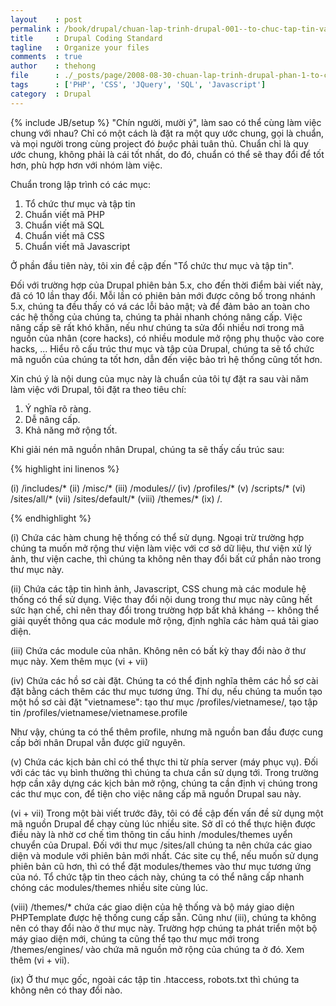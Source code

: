 ```yaml
---
layout    : post
permalink : /book/drupal/chuan-lap-trinh-drupal-001--to-chuc-tap-tin-va-thu-muc
title     : Drupal Coding Standard
tagline   : Organize your files
comments  : true
author    : thehong
file      : ./_posts/page/2008-08-30-chuan-lap-trinh-drupal-phan-1-to-chuc-tap-tin-va-thu-muc.md
tags      : ['PHP', 'CSS', 'JQuery', 'SQL', 'Javascript']
category  : Drupal
---
```

{% include JB/setup %}
"Chín người, mười ý", làm sao có thể cùng làm việc chung với nhau? Chỉ có một cách là đặt ra một quy
ước chung, gọi là chuẩn, và mọi người trong cùng project đó *buộc* phải tuân thủ. Chuẩn chỉ là quy 
ước chung, không phải là cái tốt nhất, do đó, chuẩn có thể sẽ thay đổi để tốt hơn, phù hợp hơn với 
nhóm làm việc. 

Chuẩn trong lập trình có các mục:

1. Tổ chức thư mục và tập tin
2. Chuẩn viết mã PHP
3. Chuẩn viết mã SQL
4. Chuẩn viết mã CSS
5. Chuẩn viết mã Javascript

Ở phần đầu tiên này, tôi xin đề cập đến "Tổ chức thư mục và tập tin".

Đối với trường hợp của Drupal phiên bản 5.x, cho đến thời điểm bài viết này, đã có 10 lần thay đổi. 
Mỗi lần có phiên bản mới được công bố trong nhánh 5.x, chúng ta đều thấy có vá các lỗi bảo mật; và 
để đảm bảo an toàn cho các hệ thống của chúng ta, chúng ta phải nhanh chóng nâng cấp. Việc nâng cấp 
sẽ rất khó khăn, nếu như chúng ta sửa đổi nhiều nơi trong mã nguồn của nhân (core hacks), có nhiều 
module mở rộng phụ thuộc vào core hacks, ... Hiểu rõ cấu trúc thư mục và tập của Drupal, chúng ta 
sẽ tổ chức mã nguồn của chúng ta tốt hơn, dẫn đến việc bảo trì hệ thống cũng tốt hơn.

Xin chú ý là nội dung của mục này là chuẩn của tôi tự đặt ra sau vài năm làm việc với Drupal, tôi 
đặt ra theo tiêu chí:
1. Ý nghĩa rõ ràng.
2. Dễ nâng cấp.
3. Khả năng mở rộng tốt.

Khi giải nén mã nguồn nhân Drupal, chúng ta sẽ thấy cấu trúc sau:

{% highlight ini linenos %}

(i) /includes/*
(ii) /misc/*
(iii) /modules/*/*
(iv)  /profiles/*
(v) /scripts/*
(vi) /sites/all/*
(vii) /sites/default/*
(viii) /themes/*
(ix) /*.*

{% endhighlight %}

(i) Chứa các hàm chung hệ thống có thể sử dụng. Ngoại trừ trường hợp chúng ta muốn mở rộng thư viện
làm việc với cơ sở dữ liệu, thư viện xử lý ảnh, thư viện cache, thì chúng ta không nên thay đổi bất 
cứ phần nào trong thư mục này.

(ii) Chứa các tập tin hình ảnh, Javascript, CSS chung mà các module hệ thống có thể sử dụng. Việc 
thay đổi nội dung trong thư mục này cũng hết sức hạn chế, chỉ nên thay đổi trong trường hợp bất khả 
kháng -- không thể giải quyết thông qua các module mở rộng, định nghĩa các hàm quá tải giao diện.

(iii) Chứa các module của nhân. Không nên có bất kỳ thay đổi nào ở thư mục này. Xem thêm mục (vi + vii)

(iv) Chứa các hồ sơ cài đặt. Chúng ta có thể định nghĩa thêm các hồ sơ cài đặt bằng cách thêm các 
thư mục tương ứng. Thí dụ, nếu chúng ta muốn tạo một hồ sơ cài đặt "vietnamese": tạo thư mục 
/profiles/vietnamese/, tạo tập tin /profiles/vietnamese/vietnamese.profile

Như vậy, chúng ta có thể thêm profile, nhưng mã nguồn ban đầu được cung cấp bởi nhân Drupal vẫn được
giữ nguyên.

(v) Chứa các kịch bản chỉ có thể thực thi từ phía server (máy phục vụ). Đối với  các tác vụ bình 
thường thì chúng ta chưa cần sử dụng tới. Trong trường hợp cần xây dựng các kịch bản mở rộng, 
chúng ta cần định vị chúng trong các thư mục con, để tiện cho việc nâng cấp mã nguồn Drupal sau này.

(vi + vii) Trong một bài viết trước đây,  tôi có đề cập đến vấn đề sử dụng một mã nguồn Drupal để 
chạy cùng lúc nhiều site. Sở dĩ có thể thực hiện được điều này là nhờ cơ chế tìm thông tin cấu hinh
/modules/themes uyển chuyển của Drupal. Đối với thư mục /sites/all chúng ta nên chứa các giao diện 
và module với phiên bản mới nhất. Các site cụ thể, nếu muốn sử dụng phiên bản cũ hơn, 
thì có thể đặt modules/themes vào thư mục tương ứng của nó. Tổ chức tập tin theo cách này, chúng ta có thể nâng cấp nhanh chóng các modules/themes nhiều site cùng lúc.

(viii) /themes/* chứa các giao diện của hệ thống và bộ máy giao diện PHPTemplate được hệ thống cung cấp sẵn. Cũng như (iii), chúng ta không nên có thay đổi nào ở thư mục này. Trường hợp chúng ta phát triển một bộ máy giao diện mới, chúng ta cũng thể tạo thư mục mới trong /themes/engines/ vào chứa mã nguồn mở rộng của  chúng ta ở đó. Xem thêm (vi + vii).

(ix) Ở thư mục gốc, ngoài các tập tin .htaccess, robots.txt thì chúng ta không nên có thay đổi nào.